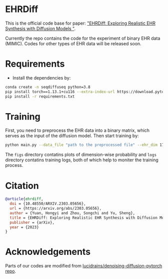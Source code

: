 # EHRDiff

This is the official code base for paper: ["EHRDiff: Exploring Realistic EHR Synthesis with Diffusion Models
"](https://arxiv.org/abs/2303.05656).

Currently the repo contains the code for the experiment of binary EHR data (MIMIC). Codes for other types of EHR data will be released soon.

# Requirements
- Install the dependencies by:

```bash
conda create -n seqdiffuseq python=3.8
pip install torch==1.13.1+cu116 --extra-index-url https://download.pytorch.org/whl/cu116
pip install -r requirements.txt
```

# Training

First, you need to preprocess the EHR data into a binary matrix, which serves as the input of the diffusion model. 
Then start training by:

```bash
python main.py --data_file "path to the preprocessed file" --ehr_dim 1782 --mlp_dims 1024 384 384 384 1024
```

The `figs` directory contatins plots of dimension-wise probability and `logs` directory contatins training logs, both of which help to moniter the training process.

# Citation

```bibtex
@article{ehrdiff,
  doi = {10.48550/ARXIV.2303.05656},
  url = {https://arxiv.org/abs/2303.05656},
  author = {Yuan, Hongyi and Zhou, Songchi and Yu, Sheng},
  title = {EHRDiff: Exploring Realistic EHR Synthesis with Diffusion Models},
  publisher = {arXiv},
  year = {2023}
}
```

# Acknowledgements
Parts of our codes are modified from [lucidrains/denoising-diffusion-pytorch repo](https://github.com/lucidrains/denoising-diffusion-pytorch).